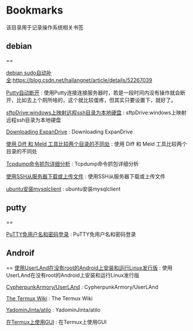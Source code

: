 # Bookmarks
该目录用于记录操作系统相关书签

## debian
==

[debian sudo自动补全](https://blog.csdn.net/hailangnet/article/details/52267039):https://blog.csdn.net/hailangnet/article/details/52267039

[Putty自动断开](https://blog.csdn.net/Lh19931122/article/details/77949719) : 使用Putty连接连接服务器时，若是一段时间内没有操作就会断开，比如去上个厕所啥的，这个就比较蛋疼，但其实只要设置下，就好了。 

[sftpDrive:windows上映射远程ssh目录为本地硬盘](http://www.path8.net/tn/archives/5501) : sftpDrive:windows上映射远程ssh目录为本地硬盘 

[Downloading ExpanDrive](https://www.expandrive.com/download-expandrive/) : Downloading ExpanDrive 

[使用 Diff 和 Meld 工具比较两个目录的不同处](https://blog.csdn.net/qq_36512792/article/details/80344071) : 使用 Diff 和 Meld 工具比较两个目录的不同处 

[Tcpdump命令抓包详细分析](https://www.cnblogs.com/ct20150811/p/9431976.html) : Tcpdump命令抓包详细分析 

[使用SSH从服务器下载或上传文件](https://blog.csdn.net/zhaozhichenghpu/article/details/80975023) : 使用SSH从服务器下载或上传文件 

[ubuntu安装mysqlclient](https://www.cnblogs.com/lajiao/p/9176060.html) : ubuntu安装mysqlclient 

## putty
==

[PuTTY免用户名和密码登录](https://jingyan.baidu.com/article/e3c78d64883e313c4c85f5ea.html) : PuTTY免用户名和密码登录 


## Androif
==
[使用UserLAnd在没有root的Android上安装和运行Linux发行版](https://ywnz.com/linuxsj/3854.html) : 使用UserLAnd在没有root的Android上安装和运行Linux发行版 

[CypherpunkArmory/UserLAnd](https://github.com/CypherpunkArmory/UserLAnd/releases) : CypherpunkArmory/UserLAnd 

[The Termux Wiki](https://wiki.termux.com/wiki/Main_Page) : The Termux Wiki 

[YadominJinta/atilo](https://github.com/YadominJinta/atilo) : YadominJinta/atilo 

[在Termux上使用GUI](https://www.jianshu.com/p/e1f8218c955b) : 在Termux上使用GUI 


